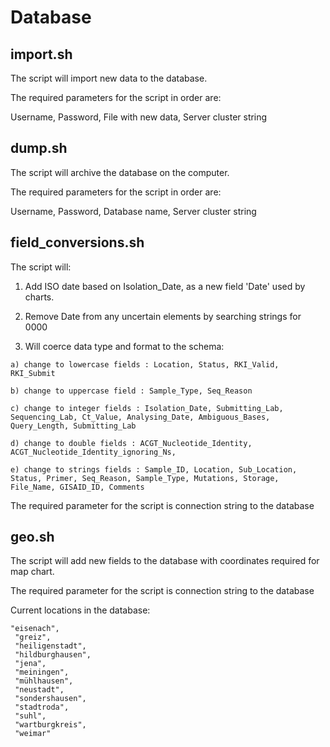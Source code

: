 # Database

## import.sh
The script will import new data to the database. 

The required parameters for the script in order are: 

Username, Password, File with new data, Server cluster string

## dump.sh
The script will archive the database on the computer. 

The required parameters for the script in order are: 

Username, Password, Database name, Server cluster string

## field_conversions.sh
The script will:

1. Add ISO date based on Isolation_Date, as a new field 'Date' used by charts. 

2. Remove Date from any uncertain elements by searching strings for 0000 

3. Will coerce data type and format to the schema:
```
a) change to lowercase fields : Location, Status, RKI_Valid, RKI_Submit

b) change to uppercase field : Sample_Type, Seq_Reason 

c) change to integer fields : Isolation_Date, Submitting_Lab, Sequencing_Lab, Ct_Value, Analysing_Date, Ambiguous_Bases, Query_Length, Submitting_Lab

d) change to double fields : ACGT_Nucleotide_Identity, ACGT_Nucleotide_Identity_ignoring_Ns,

e) change to strings fields : Sample_ID, Location, Sub_Location, Status, Primer, Seq_Reason, Sample_Type, Mutations, Storage, File_Name, GISAID_ID, Comments
```
The required parameter for the script is connection string to the database

## geo.sh
The script will add new fields to the database with coordinates required for map chart. 

The required parameter for the script is connection string to the database

Current locations in the database:
   
    "eisenach",
  	 "greiz",
  	 "heiligenstadt",
  	 "hildburghausen",
  	 "jena",
  	 "meiningen",
  	 "mühlhausen",
  	 "neustadt",
  	 "sondershausen",
  	 "stadtroda",
  	 "suhl",
  	 "wartburgkreis",
  	 "weimar"

